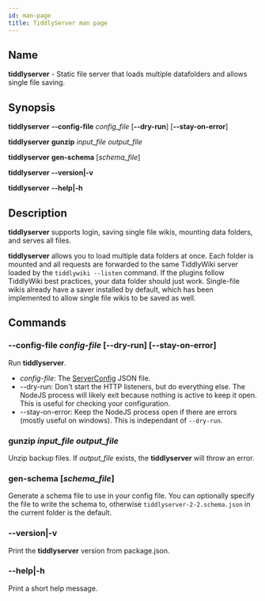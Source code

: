 ```yaml
---
id: man-page
title: TiddlyServer man page
---
```


## Name

**tiddlyserver** - Static file server that loads multiple datafolders and allows single file saving.

## Synopsis

**tiddlyserver** **--config-file** *config_file* [**--dry-run**] [**--stay-on-error**]

**tiddlyserver** **gunzip** *input_file* *output_file*

**tiddlyserver** **gen-schema** [*schema_file*]

**tiddlyserver** **--version|-v**

**tiddlyserver** **--help|-h**

## Description

**tiddlyserver** supports login, saving single file wikis, mounting data folders, and serves all files.

**tiddlyserver** allows you to load multiple data folders at once. Each folder is mounted and all requests are forwarded to the same TiddlyWiki server loaded by the `tiddlywiki --listen` command. If the plugins follow TiddlyWiki best practices, your data folder should just work. Single-file wikis already have a saver installed by default, which has been implemented to allow single file wikis to be saved as well.

## Commands

### **--config-file** *config-file* [**--dry-run**] [**--stay-on-error**]

Run **tiddlyserver**.

- *config-file*: The [ServerConfig](https://arlen22.github.io/tiddlyserver/docs/serverconfig) JSON file.
- --dry-run: Don't start the HTTP listeners, but do everything else. The NodeJS process will likely exit because nothing is active to keep it open. This is useful for checking your configuration. 
- --stay-on-error: Keep the NodeJS process open if there are errors (mostly useful on windows). This is independant of `--dry-run`.

### **gunzip** *input_file* *output_file*

Unzip backup files. If *output_file* exists, the **tiddlyserver** will throw an error.

### **gen-schema** [*schema_file*]

Generate a schema file to use in your config file. You can optionally specify the file to write the schema to, otherwise `tiddlyserver-2-2.schema.json` in the current folder is the default. 

### **--version|-v** 

Print the **tiddlyserver** version from package.json. 

### **--help|-h** 

Print a short help message.
